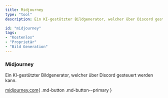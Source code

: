 ```yaml
---
title: Midjourney
type: "tool"
description: Ein KI-gestützter Bildgenerator, welcher über Discord gesteuert werden kann.

id: "midjourney"
tags:
- "Kostenlos"
- "Proprietär"
- "Bild Generation"
---
```


### Midjourney

Ein KI-gestützter Bildgenerator, welcher über Discord gesteuert werden kann.

[midjourney.com](https://www.midjourney.com/){ .md-button .md-button--primary } 
